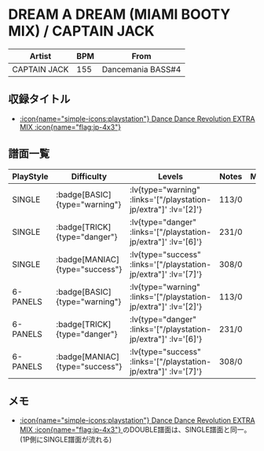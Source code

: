 # DREAM A DREAM (MIAMI BOOTY MIX) / CAPTAIN JACK

|Artist|BPM|From|
|------|---|----|
|CAPTAIN JACK|155|Dancemania BASS#4|

## 収録タイトル

- [ :icon{name="simple-icons:playstation"} Dance Dance Revolution EXTRA MIX :icon{name="flag:jp-4x3"} ](/playstation-jp/extra)

## 譜面一覧

|PlayStyle|Difficulty|Levels|Notes|Movie|
|---------|----------|------|-----|-----|
|SINGLE| :badge[BASIC]{type="warning"} | :lv{type="warning" :links='["/playstation-jp/extra"]' :lv='[2]'} |113/0||
|SINGLE| :badge[TRICK]{type="danger"} | :lv{type="danger" :links='["/playstation-jp/extra"]' :lv='[6]'} |231/0||
|SINGLE| :badge[MANIAC]{type="success"} | :lv{type="success" :links='["/playstation-jp/extra"]' :lv='[7]'} |308/0||
|6-PANELS| :badge[BASIC]{type="warning"} | :lv{type="warning" :links='["/playstation-jp/extra"]' :lv='[2]'} |113/0||
|6-PANELS| :badge[TRICK]{type="danger"} | :lv{type="danger" :links='["/playstation-jp/extra"]' :lv='[6]'} |231/0||
|6-PANELS| :badge[MANIAC]{type="success"} | :lv{type="success" :links='["/playstation-jp/extra"]' :lv='[7]'} |308/0||

## メモ

- [ :icon{name="simple-icons:playstation"} Dance Dance Revolution EXTRA MIX :icon{name="flag:jp-4x3"} ](/playstation-jp/extra)のDOUBLE譜面は、SINGLE譜面と同一。(1P側にSINGLE譜面が流れる)
